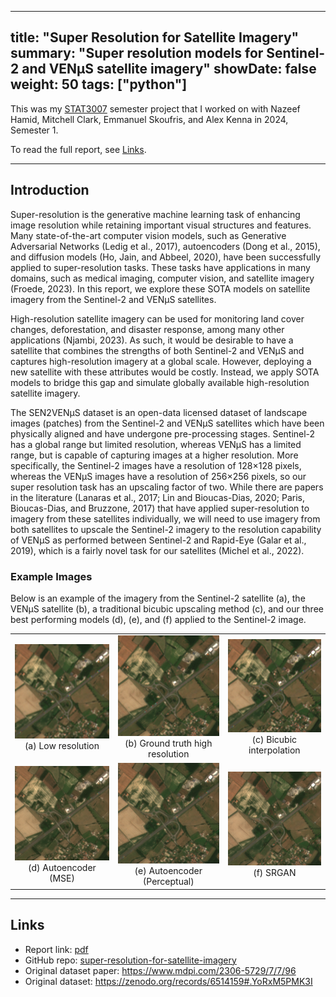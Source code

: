 
---
title: "Super Resolution for Satellite Imagery"
summary: "Super resolution models for Sentinel-2 and VENμS satellite imagery"
showDate: false
weight: 50
tags: ["python"]
---

This was my [STAT3007](https://my.uq.edu.au/programs-courses/course.html?course_code=STAT3007) semester project that I worked on with Nazeef Hamid, Mitchell Clark, Emmanuel Skoufris, and Alex Kenna in 2024, Semester 1.

To read the full report, see [Links](#links).

---

## Introduction

Super-resolution is the generative machine learning task of enhancing image resolution while retaining important visual structures and features. Many state-of-the-art computer vision models, such as Generative Adversarial Networks (Ledig et al., 2017), autoencoders (Dong et al., 2015), and diffusion models (Ho, Jain, and Abbeel, 2020), have been successfully applied to super-resolution tasks. These tasks have applications in many domains, such as medical imaging, computer vision, and satellite imagery (Froede, 2023). In this report, we explore these SOTA models on satellite imagery from the Sentinel-2 and VENμS satellites.

High-resolution satellite imagery can be used for monitoring land cover changes, deforestation, and disaster response, among many other applications (Njambi, 2023). As such, it would be desirable to have a satellite that combines the strengths of both Sentinel-2 and VENμS and captures high-resolution imagery at a global scale. However, deploying a new satellite with these attributes would be costly. Instead, we apply SOTA models to bridge this gap and simulate globally available high-resolution satellite imagery.

The SEN2VENμS dataset is an open-data licensed dataset of landscape images (patches) from the Sentinel-2 and VENμS satellites which have been physically aligned and have undergone pre-processing stages. Sentinel-2 has a global range but limited resolution, whereas VENμS has a limited range, but is capable of capturing images at a higher resolution. More specifically, the Sentinel-2 images have a resolution of 128×128 pixels, whereas the VENμS images have a resolution of 256×256 pixels, so our super resolution task has an upscaling factor of two. While there are papers in the literature (Lanaras et al., 2017; Lin and Bioucas-Dias, 2020; Paris, Bioucas-Dias, and Bruzzone, 2017) that have applied super-resolution to imagery from these satellites individually, we will need to use imagery from both satellites to upscale the Sentinel-2 imagery to the resolution capability of VENμS as performed between Sentinel-2 and Rapid-Eye (Galar et al., 2019), which is a fairly novel task for our satellites (Michel et al., 2022).

### Example Images

Below is an example of the imagery from the Sentinel-2 satellite (a), the VENμS satellite (b), a traditional bicubic upscaling method (c), and our three best performing models (d), (e), and (f) applied to the Sentinel-2 image.

| | | |
|:-------------------------:|:-------------------------:|:-------------------------:|
| ![Low resolution](/projects/super-resolution-for-satellite-imagery/low-res.png) (a) Low resolution      | ![Ground truth high resolution](/projects/super-resolution-for-satellite-imagery/high-res.png) (b) Ground truth high resolution | ![Bicubic interpolation](/projects/super-resolution-for-satellite-imagery/bicubic.png) (c) Bicubic interpolation |
| ![Autoencoder (MSE)](/projects/super-resolution-for-satellite-imagery/ae-mse.png) (d) Autoencoder (MSE) | ![Autoencoder (Perceptual)](/projects/super-resolution-for-satellite-imagery/ae-vgg.png) (e) Autoencoder (Perceptual)           | ![SRGAN](/projects/super-resolution-for-satellite-imagery/srgan.png) (f) SRGAN                                   |

---

## Links

* Report link: [pdf](/projects/super-resolution-for-satellite-imagery/report.pdf)
* GitHub repo: [super-resolution-for-satellite-imagery](https://github.com/LimaoC/super-resolution-for-satellite-imagery)
* Original dataset paper: https://www.mdpi.com/2306-5729/7/7/96
* Original dataset: https://zenodo.org/records/6514159#.YoRxM5PMK3I
